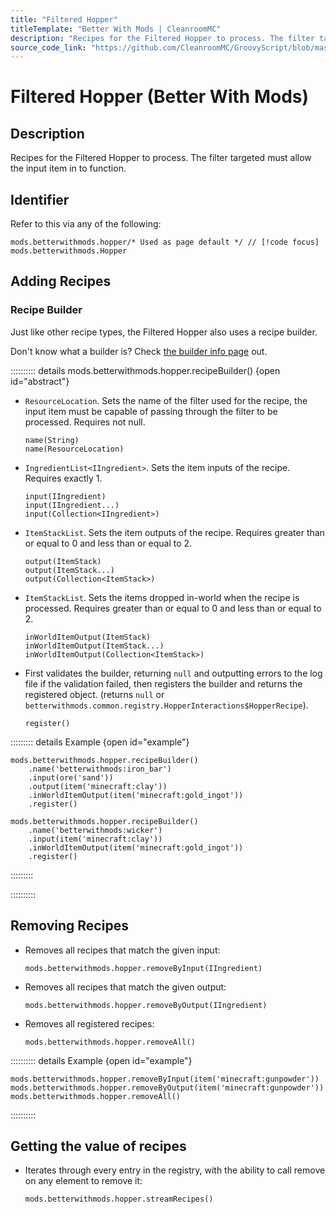 ```yaml
---
title: "Filtered Hopper"
titleTemplate: "Better With Mods | CleanroomMC"
description: "Recipes for the Filtered Hopper to process. The filter targeted must allow the input item in to function."
source_code_link: "https://github.com/CleanroomMC/GroovyScript/blob/master/src/main/java/com/cleanroommc/groovyscript/compat/mods/betterwithmods/Hopper.java"
---
```


# Filtered Hopper (Better With Mods)

## Description

Recipes for the Filtered Hopper to process. The filter targeted must allow the input item in to function.

## Identifier

Refer to this via any of the following:

```groovy:no-line-numbers {1}
mods.betterwithmods.hopper/* Used as page default */ // [!code focus]
mods.betterwithmods.Hopper
```


## Adding Recipes

### Recipe Builder

Just like other recipe types, the Filtered Hopper also uses a recipe builder.

Don't know what a builder is? Check [the builder info page](../../getting_started/builder.md) out.

:::::::::: details mods.betterwithmods.hopper.recipeBuilder() {open id="abstract"}
- `ResourceLocation`. Sets the name of the filter used for the recipe, the input item must be capable of passing through the filter to be processed. Requires not null.

    ```groovy:no-line-numbers
    name(String)
    name(ResourceLocation)
    ```

- `IngredientList<IIngredient>`. Sets the item inputs of the recipe. Requires exactly 1.

    ```groovy:no-line-numbers
    input(IIngredient)
    input(IIngredient...)
    input(Collection<IIngredient>)
    ```

- `ItemStackList`. Sets the item outputs of the recipe. Requires greater than or equal to 0 and less than or equal to 2.

    ```groovy:no-line-numbers
    output(ItemStack)
    output(ItemStack...)
    output(Collection<ItemStack>)
    ```

- `ItemStackList`. Sets the items dropped in-world when the recipe is processed. Requires greater than or equal to 0 and less than or equal to 2.

    ```groovy:no-line-numbers
    inWorldItemOutput(ItemStack)
    inWorldItemOutput(ItemStack...)
    inWorldItemOutput(Collection<ItemStack>)
    ```

- First validates the builder, returning `null` and outputting errors to the log file if the validation failed, then registers the builder and returns the registered object. (returns `null` or `betterwithmods.common.registry.HopperInteractions$HopperRecipe`).

    ```groovy:no-line-numbers
    register()
    ```

::::::::: details Example {open id="example"}
```groovy:no-line-numbers
mods.betterwithmods.hopper.recipeBuilder()
    .name('betterwithmods:iron_bar')
    .input(ore('sand'))
    .output(item('minecraft:clay'))
    .inWorldItemOutput(item('minecraft:gold_ingot'))
    .register()

mods.betterwithmods.hopper.recipeBuilder()
    .name('betterwithmods:wicker')
    .input(item('minecraft:clay'))
    .inWorldItemOutput(item('minecraft:gold_ingot'))
    .register()
```

:::::::::

::::::::::

## Removing Recipes

- Removes all recipes that match the given input:

    ```groovy:no-line-numbers
    mods.betterwithmods.hopper.removeByInput(IIngredient)
    ```

- Removes all recipes that match the given output:

    ```groovy:no-line-numbers
    mods.betterwithmods.hopper.removeByOutput(IIngredient)
    ```

- Removes all registered recipes:

    ```groovy:no-line-numbers
    mods.betterwithmods.hopper.removeAll()
    ```

:::::::::: details Example {open id="example"}
```groovy:no-line-numbers
mods.betterwithmods.hopper.removeByInput(item('minecraft:gunpowder'))
mods.betterwithmods.hopper.removeByOutput(item('minecraft:gunpowder'))
mods.betterwithmods.hopper.removeAll()
```

::::::::::

## Getting the value of recipes

- Iterates through every entry in the registry, with the ability to call remove on any element to remove it:

    ```groovy:no-line-numbers
    mods.betterwithmods.hopper.streamRecipes()
    ```
